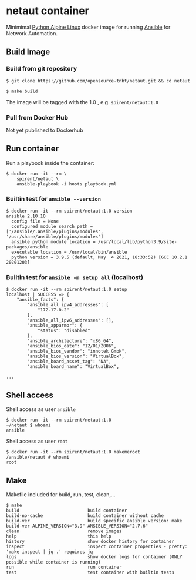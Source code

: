 # netaut container

 Minimimal [ Python Alpine Linux](https://alpinelinux.org/) docker image for running [Ansible](https://www.ansible.com/) for Network Automation.

## Build Image

### Build from git repository

```
$ git clone https://github.com/opensource-tnbt/netaut.git && cd netaut

$ make build
```

The image will be tagged with the 1.0 , e.g. `spirent/netaut:1.0`

### Pull from Docker Hub

Not yet published to Dockerhub

## Run container

Run a playbook inside the container:

```
$ docker run -it --rm \
    spirent/netaut \
    ansible-playbook -i hosts playbook.yml
```

### Builtin test for `ansible --version`

```
$ docker run -it --rm spirent/netaut:1.0 version
ansible 2.10.10
  config file = None
  configured module search path = ['/ansible/.ansible/plugins/modules', '/usr/share/ansible/plugins/modules']
  ansible python module location = /usr/local/lib/python3.9/site-packages/ansible
  executable location = /usr/local/bin/ansible
  python version = 3.9.5 (default, May  4 2021, 18:33:52) [GCC 10.2.1 20201203]

```

### Builtin test for `ansible -m setup all` (localhost)

```
$ docker run -it --rm spirent/netaut:1.0 setup
localhost | SUCCESS => {
    "ansible_facts": {
        "ansible_all_ipv4_addresses": [
            "172.17.0.2"
        ],
        "ansible_all_ipv6_addresses": [],
        "ansible_apparmor": {
            "status": "disabled"
        },
        "ansible_architecture": "x86_64",
        "ansible_bios_date": "12/01/2006",
        "ansible_bios_vendor": "innotek GmbH",
        "ansible_bios_version": "VirtualBox",
        "ansible_board_asset_tag": "NA",
        "ansible_board_name": "VirtualBox",

...
```

## Shell access

Shell access as user `ansible`

```
$ docker run -it --rm spirent/netaut:1.0
~/netaut $ whoami
ansible
```

Shell access as user `root`

```
$ docker run -it --rm spirent/netaut:1.0 makemeroot
/ansible/netaut # whoami
root
```

## Make

Makefile included for build, run, test, clean,...

```
$ make
build                          build container
build-no-cache                 build container without cache
build-ver                      build specific ansible version: make build-ver ALPINE_VERSION="3.9" ANSIBLE_VERSION="2.7.6"
clean                          remove images
help                           this help
history                        show docker history for container
inspect                        inspect container properties - pretty: 'make inspect | jq .' requires jq
logs                           show docker logs for container (ONLY possible while container is running)
run                            run container
test                           test container with builtin tests
```

